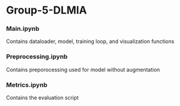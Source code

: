 # Group-5-DLMIA

### Main.ipynb
Contains dataloader, model, training loop, and visualization functions

### Preprocessing.ipynb
Contains preporocessing used for model without augmentation

### Metrics.ipynb
Contains the evaluation script
